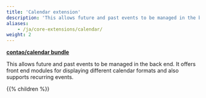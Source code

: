 ```yaml
---
title: 'Calendar extension'
description: 'This allows future and past events to be managed in the back end.'
aliases:
    - /ja/core-extensions/calendar/
weight: 2
---
```


**[contao/calendar bundle](https://packagist.org/packages/contao/calendar-bundle)**

This allows future and past events to be managed in the back end. It offers front end modules for displaying different 
calendar formats and also supports recurring events.

{{% children %}}
